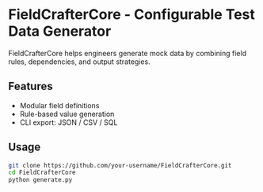 # FieldCrafterCore - Configurable Test Data Generator

FieldCrafterCore helps engineers generate mock data by combining field rules, dependencies, and output strategies.

## Features
- Modular field definitions  
- Rule-based value generation  
- CLI export: JSON / CSV / SQL

## Usage
```bash
git clone https://github.com/your-username/FieldCrafterCore.git
cd FieldCrafterCore
python generate.py
